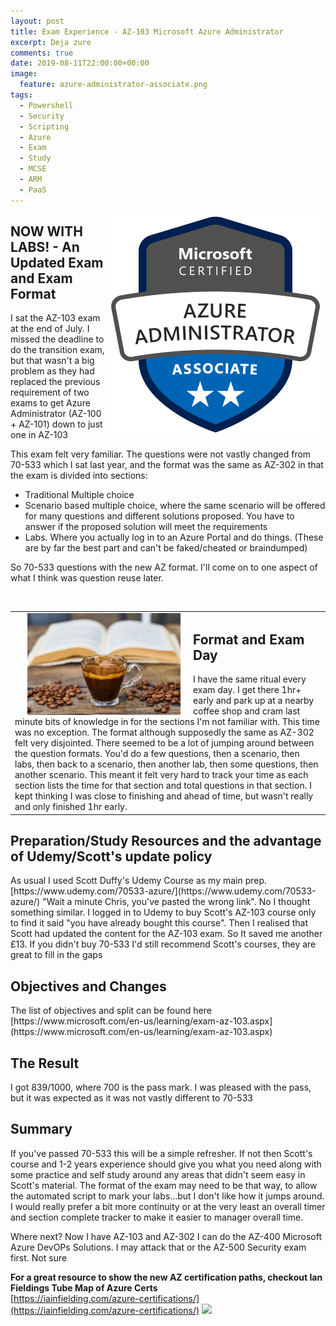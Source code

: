 ```yaml
---
layout: post
title: Exam Experience - AZ-103 Microsoft Azure Administrator
excerpt: Deja zure
comments: true
date: 2019-08-11T22:00:00+00:00
image:
  feature: azure-administrator-associate.png
tags: 
  - Powershell
  - Security
  - Scripting
  - Azure
  - Exam
  - Study
  - MCSE
  - ARM
  - PaaS
---
```

<img style="float:right;" src="/public/azure-administrator-associate.png">

<H2> NOW WITH LABS! - An Updated Exam and Exam Format</H2>
I sat the AZ-103 exam at the end of July.  I missed the deadline to do the transition exam, but that wasn't a big problem as they had replaced the previous requirement of two exams to get Azure Administrator (AZ-100 + AZ-101) down to just one in AZ-103

This exam felt very familiar.  The questions were not vastly changed from 70-533 which I sat last year, and the format was the same as AZ-302 in that the exam is divided into sections:
* Traditional Multiple choice
* Scenario based multiple choice, where the same scenario will be offered for many questions and different solutions proposed.  You have to answer if the proposed solution will meet the requirements
* Labs. Where you actually log in to an Azure Portal and do things. (These are by far the best part and can't be faked/cheated or braindumped)

So 70-533 questions with the new AZ format.  I'll come on to one aspect of what I think was question reuse later.

<BR>
<TABLE><TR><TD>
<img style="float:left;margin: 0px 20px" src="/public/coffee.jpeg" width="50%" height="50%" >    
<H2> Format and Exam Day</H2>
I have the same ritual every exam day.  I get there 1hr+ early and park up at a nearby coffee shop and cram last minute bits of knowledge in for the sections I'm not familiar with. This time was no exception.  
The format although supposedly the same as AZ-302 felt very disjointed. There seemed to be a lot of jumping around between the question formats.  You'd do a few questions, then a scenario, then labs, then back to a scenario, then another lab, then some questions, then another scenario.  
This meant it felt very hard to track your time as each section lists the time for that section and total questions in that section.  I kept thinking I was close to finishing and ahead of time, but wasn't really and only finished 1hr early.

</TD></TR></TABLE>
<H2> Preparation/Study Resources and the advantage of Udemy/Scott's update policy</H2>
As usual I used Scott Duffy's Udemy Course as my main prep. [https://www.udemy.com/70533-azure/](https://www.udemy.com/70533-azure/)  
"Wait a minute Chris, you've pasted the wrong link".  No I thought something similar.  I logged in to Udemy to buy Scott's AZ-103 course only to find it said "you have already bought this course".  Then I realised that Scott had updated the content for the AZ-103 exam.
So It saved me another £13.  If you didn't buy 70-533 I'd still recommend Scott's courses, they are great to fill in the gaps
  
<H2>Objectives and Changes</H2>
The list of objectives and split can be found here  
[https://www.microsoft.com/en-us/learning/exam-az-103.aspx](https://www.microsoft.com/en-us/learning/exam-az-103.aspx)


<H2>The Result</H2>
I got 839/1000, where 700 is the pass mark.  I was pleased with the pass, but it was expected as it was not vastly different to 70-533

<H2>Summary</H2>
If you've passed 70-533 this will be a simple refresher.  If not then Scott's course and 1-2 years experience should give you what you need along with some practice and self study around any areas that didn't seem easy in Scott's material. 
The format of the exam may need to be that way, to allow the automated script to mark your labs...but I don't like how it jumps around.  I would really prefer a bit more continuity or at the very least an overall timer and section complete tracker to make it easier to manager overall time.

Where next? Now I have AZ-103 and AZ-302 I can do the  AZ-400 Microsoft Azure DevOPs Solutions.  I may attack that or the AZ-500 Security exam first.  Not sure


**For a great resource to show the new AZ certification paths, checkout Ian Fieldings Tube Map of Azure Certs**  
[https://iainfielding.com/azure-certifications/](https://iainfielding.com/azure-certifications/)
<img src="https://iainfielding.com/wp-content/uploads/2019/01/AzureCert_TubeMap_JAN2019-1.png">

